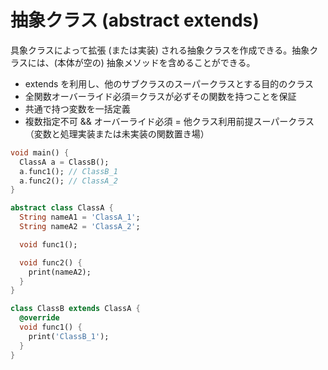 # 抽象クラス (abstract extends)

具象クラスによって拡張 (または実装) される抽象クラスを作成できる。抽象クラスには、(本体が空の) 抽象メソッドを含めることができる。

- extends を利用し、他のサブクラスのスーパークラスとする目的のクラス
- 全関数オーバーライド必須＝クラスが必ずその関数を持つことを保証
- 共通で持つ変数を一括定義
- 複数指定不可 && オーバーライド必須 = 他クラス利用前提スーパークラス（変数と処理実装または未実装の関数置き場）

```dart
void main() {
  ClassA a = ClassB();
  a.func1(); // ClassB_1
  a.func2(); // ClassA_2
}

abstract class ClassA {
  String nameA1 = 'ClassA_1';
  String nameA2 = 'ClassA_2';

  void func1();

  void func2() {
    print(nameA2);
  }
}

class ClassB extends ClassA {
  @override
  void func1() {
    print('ClassB_1');
  }
}
```

